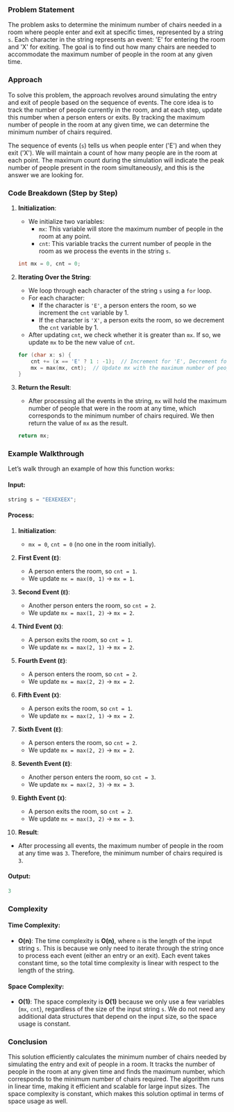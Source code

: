 ### Problem Statement

The problem asks to determine the minimum number of chairs needed in a room where people enter and exit at specific times, represented by a string `s`. Each character in the string represents an event: 'E' for entering the room and 'X' for exiting. The goal is to find out how many chairs are needed to accommodate the maximum number of people in the room at any given time.

### Approach

To solve this problem, the approach revolves around simulating the entry and exit of people based on the sequence of events. The core idea is to track the number of people currently in the room, and at each step, update this number when a person enters or exits. By tracking the maximum number of people in the room at any given time, we can determine the minimum number of chairs required.

The sequence of events (`s`) tells us when people enter ('E') and when they exit ('X'). We will maintain a count of how many people are in the room at each point. The maximum count during the simulation will indicate the peak number of people present in the room simultaneously, and this is the answer we are looking for.

### Code Breakdown (Step by Step)

1. **Initialization**:
   - We initialize two variables:
     - `mx`: This variable will store the maximum number of people in the room at any point.
     - `cnt`: This variable tracks the current number of people in the room as we process the events in the string `s`.

   ```cpp
   int mx = 0, cnt = 0;
   ```

2. **Iterating Over the String**:
   - We loop through each character of the string `s` using a `for` loop.
   - For each character:
     - If the character is `'E'`, a person enters the room, so we increment the `cnt` variable by 1.
     - If the character is `'X'`, a person exits the room, so we decrement the `cnt` variable by 1.
   - After updating `cnt`, we check whether it is greater than `mx`. If so, we update `mx` to be the new value of `cnt`.

   ```cpp
   for (char x: s) {
       cnt += (x == 'E' ? 1 : -1);  // Increment for 'E', Decrement for 'X'
       mx = max(mx, cnt);  // Update mx with the maximum number of people at any point
   }
   ```

3. **Return the Result**:
   - After processing all the events in the string, `mx` will hold the maximum number of people that were in the room at any time, which corresponds to the minimum number of chairs required. We then return the value of `mx` as the result.

   ```cpp
   return mx;
   ```

### Example Walkthrough

Let’s walk through an example of how this function works:

#### Input:
```cpp
string s = "EEXEXEEX";
```

#### Process:

1. **Initialization**:
   - `mx = 0`, `cnt = 0` (no one in the room initially).

2. **First Event (`E`)**:
   - A person enters the room, so `cnt = 1`.
   - We update `mx = max(0, 1)` → `mx = 1`.

3. **Second Event (`E`)**:
   - Another person enters the room, so `cnt = 2`.
   - We update `mx = max(1, 2)` → `mx = 2`.

4. **Third Event (`X`)**:
   - A person exits the room, so `cnt = 1`.
   - We update `mx = max(2, 1)` → `mx = 2`.

5. **Fourth Event (`E`)**:
   - A person enters the room, so `cnt = 2`.
   - We update `mx = max(2, 2)` → `mx = 2`.

6. **Fifth Event (`X`)**:
   - A person exits the room, so `cnt = 1`.
   - We update `mx = max(2, 1)` → `mx = 2`.

7. **Sixth Event (`E`)**:
   - A person enters the room, so `cnt = 2`.
   - We update `mx = max(2, 2)` → `mx = 2`.

8. **Seventh Event (`E`)**:
   - Another person enters the room, so `cnt = 3`.
   - We update `mx = max(2, 3)` → `mx = 3`.

9. **Eighth Event (`X`)**:
   - A person exits the room, so `cnt = 2`.
   - We update `mx = max(3, 2)` → `mx = 3`.

10. **Result**:
   - After processing all events, the maximum number of people in the room at any time was `3`. Therefore, the minimum number of chairs required is `3`.

#### Output:
```cpp
3
```

### Complexity

#### Time Complexity:
- **O(n)**: The time complexity is **O(n)**, where `n` is the length of the input string `s`. This is because we only need to iterate through the string once to process each event (either an entry or an exit). Each event takes constant time, so the total time complexity is linear with respect to the length of the string.

#### Space Complexity:
- **O(1)**: The space complexity is **O(1)** because we only use a few variables (`mx`, `cnt`), regardless of the size of the input string `s`. We do not need any additional data structures that depend on the input size, so the space usage is constant.

### Conclusion

This solution efficiently calculates the minimum number of chairs needed by simulating the entry and exit of people in a room. It tracks the number of people in the room at any given time and finds the maximum number, which corresponds to the minimum number of chairs required. The algorithm runs in linear time, making it efficient and scalable for large input sizes. The space complexity is constant, which makes this solution optimal in terms of space usage as well.